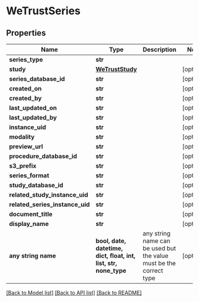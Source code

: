 # WeTrustSeries


## Properties
Name | Type | Description | Notes
------------ | ------------- | ------------- | -------------
**series_type** | **str** |  | 
**study** | [**WeTrustStudy**](WeTrustStudy.md) |  | [optional] 
**series_database_id** | **str** |  | [optional] 
**created_on** | **str** |  | [optional] 
**created_by** | **str** |  | [optional] 
**last_updated_on** | **str** |  | [optional] 
**last_updated_by** | **str** |  | [optional] 
**instance_uid** | **str** |  | [optional] 
**modality** | **str** |  | [optional] 
**preview_url** | **str** |  | [optional] 
**procedure_database_id** | **str** |  | [optional] 
**s3_prefix** | **str** |  | [optional] 
**series_format** | **str** |  | [optional] 
**study_database_id** | **str** |  | [optional] 
**related_study_instance_uid** | **str** |  | [optional] 
**related_series_instance_uid** | **str** |  | [optional] 
**document_title** | **str** |  | [optional] 
**display_name** | **str** |  | [optional] 
**any string name** | **bool, date, datetime, dict, float, int, list, str, none_type** | any string name can be used but the value must be the correct type | [optional]

[[Back to Model list]](../README.md#documentation-for-models) [[Back to API list]](../README.md#documentation-for-api-endpoints) [[Back to README]](../README.md)


